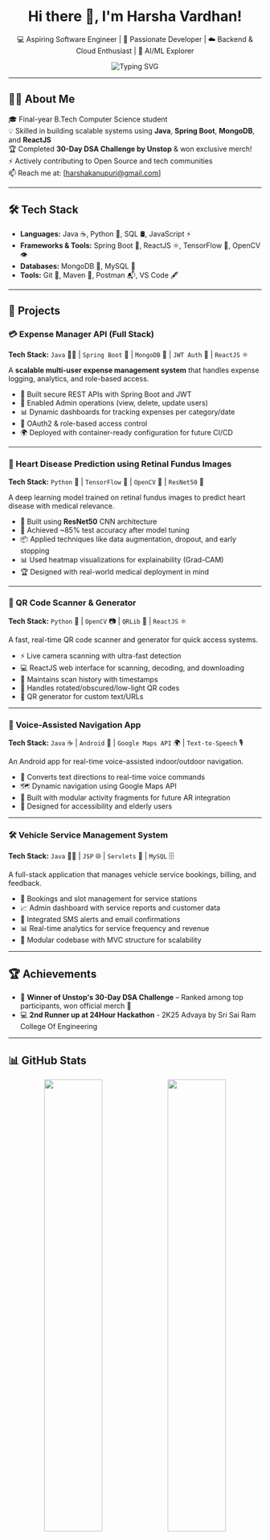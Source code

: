 <h1 align="center">Hi there 👋, I'm Harsha Vardhan!</h1>
<p align="center">
 💻 Aspiring Software Engineer | 🚀 Passionate Developer | ☁️ Backend & Cloud Enthusiast | 🧠 AI/ML Explorer  
</p>

<!-- Typing SVG Animation with Harsha Vardhan -->
<p align="center">
  <img src="https://readme-typing-svg.demolab.com?font=Fira+Code&pause=800&color=00F5FF&center=true&vCenter=true&width=500&lines=Hi+I'm+Harsha+Vardhan!;Java+Spring+Boot+MongoDB+%7C+React+Dev;Built+Real+Time+Expense+Manager+%F0%9F%92%B8;Cloud-Native+Learner+%7C+Hackathon+Winner" alt="Typing SVG" />
</p>


---

## 👨‍💻 About Me

🎓 Final-year B.Tech Computer Science student  
💡 Skilled in building scalable systems using **Java**, **Spring Boot**, **MongoDB**, and **ReactJS**  
🏆 Completed **30-Day DSA Challenge by Unstop** & won exclusive merch!  
⚡ Actively contributing to Open Source and tech communities  
📫 Reach me at: [harshakanupuri@gmail.com]

---

## 🛠️ Tech Stack

- **Languages:** Java ☕, Python 🐍, SQL 🛢️, JavaScript ⚡
- **Frameworks & Tools:** Spring Boot 🌱, ReactJS ⚛️, TensorFlow 🧠, OpenCV 👁️
- **Databases:** MongoDB 🍃, MySQL 🐬
- **Tools:** Git 🔧, Maven 🧰, Postman 📬, VS Code 🖋️

---

## 🚀 Projects

### 💳 Expense Manager API (Full Stack)  
**Tech Stack:** `Java` 🧑‍💻 | `Spring Boot` 🌱 | `MongoDB` 🍃 | `JWT Auth` 🔐 | `ReactJS` ⚛️  

A **scalable multi-user expense management system** that handles expense logging, analytics, and role-based access.

- 🧾 Built secure REST APIs with Spring Boot and JWT  
- 👥 Enabled Admin operations (view, delete, update users)  
- 📊 Dynamic dashboards for tracking expenses per category/date  
- 🔐 OAuth2 & role-based access control  
- 🌍 Deployed with container-ready configuration for future CI/CD

---

### 🏥 Heart Disease Prediction using Retinal Fundus Images  
**Tech Stack:** `Python` 🐍 | `TensorFlow` 🔬 | `OpenCV` 🧠 | `ResNet50` 🔗  

A deep learning model trained on retinal fundus images to predict heart disease with medical relevance.

- 🧠 Built using **ResNet50** CNN architecture  
- 🎯 Achieved ~85% test accuracy after model tuning  
- 📦 Applied techniques like data augmentation, dropout, and early stopping  
- 📊 Used heatmap visualizations for explainability (Grad-CAM)  
- 🏆 Designed with real-world medical deployment in mind

---

### 🔳 QR Code Scanner & Generator  
**Tech Stack:** `Python` 🐍 | `OpenCV` 📷 | `QRLib` 🧠 | `ReactJS` ⚛️  

A fast, real-time QR code scanner and generator for quick access systems.

- ⚡ Live camera scanning with ultra-fast detection  
- 💻 ReactJS web interface for scanning, decoding, and downloading  
- 🧾 Maintains scan history with timestamps  
- 🎨 Handles rotated/obscured/low-light QR codes  
- 🔗 QR generator for custom text/URLs

---

### 🧭 Voice-Assisted Navigation App  
**Tech Stack:** `Java` ☕ | `Android` 📱 | `Google Maps API` 🌍 | `Text-to-Speech` 🎙️  

An Android app for real-time voice-assisted indoor/outdoor navigation.

- 🎤 Converts text directions to real-time voice commands  
- 🗺️ Dynamic navigation using Google Maps API  
- 🧩 Built with modular activity fragments for future AR integration  
- 🚶 Designed for accessibility and elderly users

---

### 🛠️ Vehicle Service Management System  
**Tech Stack:** `Java` 🧑‍💻 | `JSP` 🌐 | `Servlets` 🔧 | `MySQL` 🗄️  

A full-stack application that manages vehicle service bookings, billing, and feedback.

- 📆 Bookings and slot management for service stations  
- 📈 Admin dashboard with service reports and customer data  
- 💬 Integrated SMS alerts and email confirmations  
- 📊 Real-time analytics for service frequency and revenue  
- 🔧 Modular codebase with MVC structure for scalability

---

## 🏆 Achievements

- 🥇 **Winner of Unstop's 30-Day DSA Challenge** – Ranked among top participants, won official merch 👕  
- 💻 **2nd Runner up at 24Hour Hackathon** - 2K25 Advaya by Sri Sai Ram College Of Engineering  


---

## 📊 GitHub Stats

<p align="center">
  <img src="https://github-readme-stats.vercel.app/api?username=z3pt0n&show_icons=true&theme=radical" width="48%"/>
  <img src="https://github-readme-streak-stats.herokuapp.com?user=z3pt0n&theme=radical" width="48%"/>
</p>

---

### 📫 Connect With Me

- 📧 Email: [harshakanupuri@gmail.com](mailto:harshakanupuri@gmail.com)  
- 💼 LinkedIn: [linkedin.com/in/harsha-vardhan-kanupuri](https://linkedin.com/in/harsha-vardhan-kanupuri)  
- 🌐 Portfolio (in development): [yourwebsite.com](https://yourwebsite.com)  

### 🌍 Hosted Websites

- 🩺 **Heart Risk Assessment using Retina Imaging:** [heart-risk-assessement.vercel.app](https://heart-risk-assessement.vercel.app)  
- 📷 **QR Code Scanner & Generator:** [qr-scanner-and-generator-two.vercel.app](https://qr-scanner-and-generator-two.vercel.app)
- **More Websites in Production and Development**
---

_“Code is like humor. When you have to explain it, it’s bad.” — Cory House_

